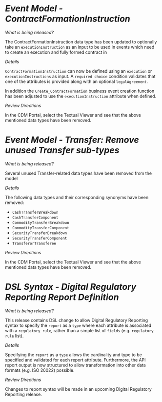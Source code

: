 # *Event Model - ContractFormationInstruction*

_What is being released?_

The ContractFormationInstruction data type has been updated to optionally take an `executionInstruction` as an input to be used in events which need to create an execution and fully formed contract in

_Details_

`ContractFormationInstruction` can now be defined using an `execution` or `executionInstructions` as input.  A `required choice` condition validates that one of the attributes is provided along with an optional `legalAgreement`.

In addition the `Create_ContractFormation` business event creation function has been adjusted to use the `executionInstruction` attribute when defined.

_Review Directions_

In the CDM Portal, select the Textual Viewer and see that the above mentioned data types have been removed.

# *Event Model - Transfer: Remove unused Transfer sub-types*

_What is being released?_

Several unused Transfer-related data types have been removed from the model

_Details_

The following data types and their corresponding synonyms have been removed:

- `CashTransferBreakdown`
- `CashTransferComponent`
- `CommodityTransferBreakdown`
- `CommodityTransferComponent`
- `SecurityTransferBreakdown`
- `SecurityTransferComponent`
- `TransferorTransferee`

_Review Directions_

In the CDM Portal, select the Textual Viewer and see that the above mentioned data types have been removed.

# *DSL Syntax - Digital Regulatory Reporting Report Definition*

_What is being released?_

This release contains DSL change to allow Digital Regulatory Reporting syntax to specify the `report` as a `type` where each attribute is associated with a `regulatory rule`, rather than a simple list of `fields` (e.g. `regulatory rule` list).

_Details_

Specifying the `report` as a `type` allows the cardinality and type to be specified and validated for each report attribute.  Furthermore, the API report output is now structured to allow transformation into other data formats (e.g. ISO 20022) possible.

_Review Directions_

Changes to report syntax will be made in an upcoming Digital Regulatory Reporting release.
